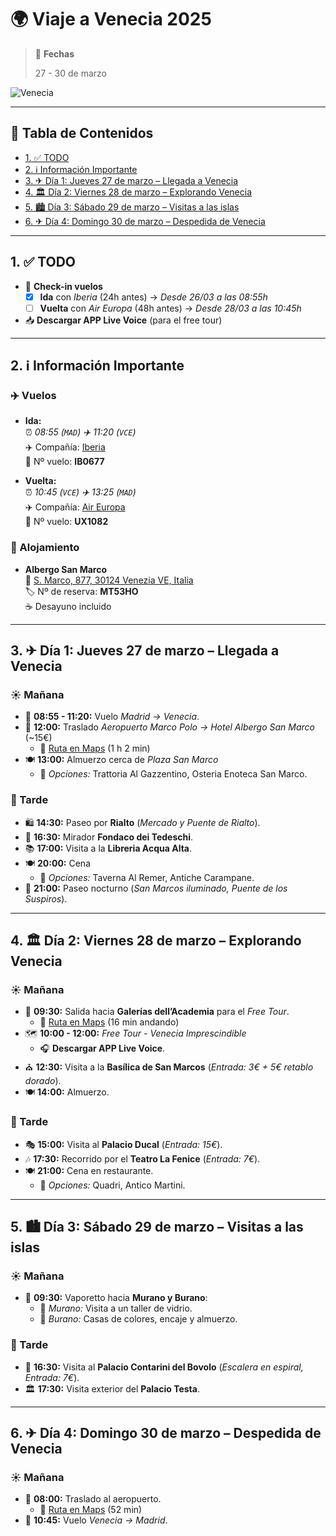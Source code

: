 # 🌍 Viaje a Venecia 2025 <!-- omit in toc -->

> 📅 **Fechas**
> 
> 27 - 30 de marzo

![Venecia](./resources/Venecia.jpg)

---

## 📌 Tabla de Contenidos <!-- omit in toc -->

- [1. ✅ TODO](#1--todo)
- [2. ℹ️ Información Importante](#2-ℹ️-información-importante)
- [3. ✈ Día 1: Jueves 27 de marzo – Llegada a Venecia](#3--día-1-jueves-27-de-marzo--llegada-a-venecia)
- [4. 🏛 Día 2: Viernes 28 de marzo – Explorando Venecia](#4--día-2-viernes-28-de-marzo--explorando-venecia)
- [5. 🏙 Día 3: Sábado 29 de marzo – Visitas a las islas](#5--día-3-sábado-29-de-marzo--visitas-a-las-islas)
- [6. ✈ Día 4: Domingo 30 de marzo – Despedida de Venecia](#6--día-4-domingo-30-de-marzo--despedida-de-venecia)

---

## 1. ✅ TODO

- 📌 **Check-in vuelos**
  - [x] **Ida** con *Iberia* (24h antes) → *Desde 26/03 a las 08:55h*
  - [ ] **Vuelta** con *Air Europa* (48h antes) → *Desde 28/03 a las 10:45h*
- 📥 **Descargar APP Live Voice** (para el free tour)

---

## 2. ℹ️ Información Importante

### ✈️ Vuelos <!-- omit in toc -->

- **Ida:**  
  ⏰ *08:55 (`MAD`) ✈️ 11:20 (`VCE`)*  
  ✈️ Compañía: [Iberia](https://www.iberia.com)  
  🎫 Nº vuelo: **IB0677**  

- **Vuelta:**  
  ⏰ *10:45 (`VCE`) ✈️ 13:25 (`MAD`)*  
  ✈️ Compañía: [Air Europa](https://www.aireuropa.com)  
  🎫 Nº vuelo: **UX1082**  

### 🏨 Alojamiento <!-- omit in toc -->

- **Albergo San Marco**  
  📍 [S. Marco, 877, 30124 Venezia VE, Italia](https://maps.app.goo.gl/HrhKnQM2hXn2LhZB7)  
  🏷 Nº de reserva: **MT53HO**  
  ☕ Desayuno incluido  

---

## 3. ✈ Día 1: Jueves 27 de marzo – Llegada a Venecia

### ☀️ Mañana <!-- omit in toc -->

- 🛫 **08:55 - 11:20:** Vuelo *Madrid → Venecia*.
- 🚖 **12:00:** Traslado *Aeropuerto Marco Polo → Hotel Albergo San Marco* (~15€)  
  - 🔗 [Ruta en Maps](https://maps.app.goo.gl/FhHkB9qBux9U9PkeA) (1 h 2 min)
- 🍽 **13:00:** Almuerzo cerca de *Plaza San Marco*  
  - 🔹 *Opciones:* Trattoria Al Gazzentino, Osteria Enoteca San Marco.

### 🌆 Tarde <!-- omit in toc -->

- 🛍 **14:30:** Paseo por **Rialto** (*Mercado y Puente de Rialto*).
- 🌅 **16:30:** Mirador **Fondaco dei Tedeschi**.
- 📚 **17:00:** Visita a la **Libreria Acqua Alta**.
- 🍽 **20:00:** Cena  
  - 🔹 *Opciones:* Taverna Al Remer, Antiche Carampane.
- 🌙 **21:00:** Paseo nocturno (*San Marcos iluminado, Puente de los Suspiros*).

---

## 4. 🏛 Día 2: Viernes 28 de marzo – Explorando Venecia

### ☀️ Mañana <!-- omit in toc -->

- 🚶 **09:30:** Salida hacia **Galerías dell’Academia** para el *Free Tour*.  
  - 🔗 [Ruta en Maps](https://maps.app.goo.gl/2TNkA6hcinbThzzt5) (16 min andando)
- 🗺 **10:00 - 12:00:** *Free Tour - Venecia Imprescindible*  
  - 🎧 **Descargar APP Live Voice**.  
- ⛪ **12:30:** Visita a la **Basílica de San Marcos** (*Entrada: 3€ + 5€ retablo dorado*).
- 🍽 **14:00:** Almuerzo.

### 🌆 Tarde <!-- omit in toc -->

- 🎭 **15:00:** Visita al **Palacio Ducal** (*Entrada: 15€*).
- 🎶 **17:30:** Recorrido por el **Teatro La Fenice** (*Entrada: 7€*).
- 🍽 **21:00:** Cena en restaurante.  
  - 🔹 *Opciones:* Quadri, Antico Martini.

---

## 5. 🏙 Día 3: Sábado 29 de marzo – Visitas a las islas

### ☀️ Mañana <!-- omit in toc -->

- 🚤 **09:30:** Vaporetto hacia **Murano y Burano**:  
  - 🔹 *Murano:* Visita a un taller de vidrio.
  - 🔹 *Burano:* Casas de colores, encaje y almuerzo.

### 🌆 Tarde <!-- omit in toc -->

- 🏰 **16:30:** Visita al **Palacio Contarini del Bovolo** (*Escalera en espiral, Entrada: 7€*).
- 🏛 **17:30:** Visita exterior del **Palacio Testa**.

---

## 6. ✈ Día 4: Domingo 30 de marzo – Despedida de Venecia

### ☀️ Mañana <!-- omit in toc -->

- 🚆 **08:00:** Traslado al aeropuerto.  
  - 🔗 [Ruta en Maps](https://maps.app.goo.gl/rGvzQvwbv3PJLUCB7) (52 min)
- 🛫 **10:45:** Vuelo *Venecia → Madrid*.
